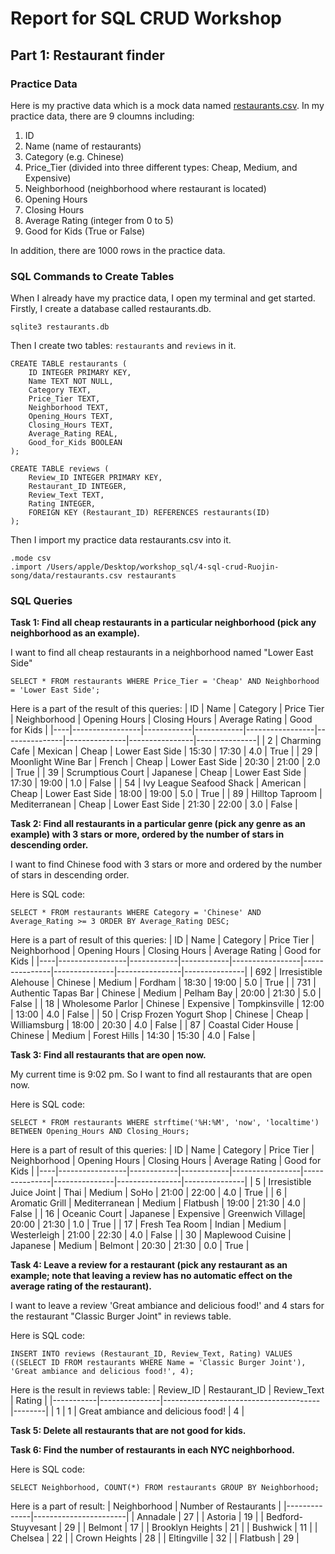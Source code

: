 # Report for SQL CRUD Workshop

## Part 1: Restaurant finder

### Practice Data
Here is my practive data which is a mock data named [restaurants.csv](https://github.com/dbdesign-students-spring2024/4-sql-crud-Ruojin-song/blob/main/data/restaurants.csv). In my practice data, there are 9 cloumns including: 

1. ID
2. Name (name of restaurants)
3. Category (e.g. Chinese)
4. Price_Tier (divided into three different types: Cheap, Medium, and Expensive)
5. 	Neighborhood (neighborhood where restaurant is located)
6. Opening Hours
7. Closing Hours
8. Average Rating (integer from 0 to 5)
9. Good for Kids (True or False)

In addition, there are 1000 rows in the practice data.

### SQL Commands to Create Tables
When I already have my practice data, I open my terminal and get started. 
Firstly, I create a database called restaurants.db.
```
sqlite3 restaurants.db
```
Then I create two tables: `restaurants` and `reviews` in it.
```
CREATE TABLE restaurants (
    ID INTEGER PRIMARY KEY,
    Name TEXT NOT NULL,
    Category TEXT,
    Price_Tier TEXT,
    Neighborhood TEXT,
    Opening_Hours TEXT,
    Closing_Hours TEXT,
    Average_Rating REAL,
    Good_for_Kids BOOLEAN
);
```
```
CREATE TABLE reviews (
    Review_ID INTEGER PRIMARY KEY,
    Restaurant_ID INTEGER,
    Review_Text TEXT,
    Rating INTEGER,
    FOREIGN KEY (Restaurant_ID) REFERENCES restaurants(ID)
);
```
Then I import my practice data restaurants.csv into it. 
```
.mode csv
.import /Users/apple/Desktop/workshop_sql/4-sql-crud-Ruojin-song/data/restaurants.csv restaurants
```
### SQL Queries

**Task 1: Find all cheap restaurants in a particular neighborhood (pick any neighborhood as an example).**

I want to find all cheap restaurants in a neighborhood named "Lower East Side"
```
SELECT * FROM restaurants WHERE Price_Tier = 'Cheap' AND Neighborhood = 'Lower East Side';
```
Here is a part of the result of this queries:
| ID | Name             | Category   | Price Tier | Neighborhood    | Opening Hours | Closing Hours | Average Rating | Good for Kids |
|----|-----------------|------------|------------|-----------------|---------------|---------------|----------------|---------------|
| 2  | Charming Cafe    | Mexican    | Cheap      | Lower East Side | 15:30         | 17:30         | 4.0            | True          |
| 29 | Moonlight Wine Bar | French | Cheap      | Lower East Side | 20:30         | 21:00         | 2.0            | True          |
| 39 | Scrumptious Court | Japanese | Cheap      | Lower East Side | 17:30         | 19:00         | 1.0            | False         |
| 54 | Ivy League Seafood Shack | American | Cheap      | Lower East Side | 18:00         | 19:00         | 5.0            | True          |
| 89 | Hilltop Taproom  | Mediterranean | Cheap     | Lower East Side | 21:30         | 22:00         | 3.0            | False         |


**Task 2: Find all restaurants in a particular genre (pick any genre as an example) with 3 stars or more, ordered by the number of stars in descending order.**

I want to find Chinese food with 3 stars or more and ordered by the number of stars in descending order.

Here is SQL code:
```
SELECT * FROM restaurants WHERE Category = 'Chinese' AND Average_Rating >= 3 ORDER BY Average_Rating DESC;
```



Here is a part of result of this queries:
| ID | Name             | Category   | Price Tier | Neighborhood    | Opening Hours | Closing Hours | Average Rating | Good for Kids |
|----|-----------------|------------|------------|-----------------|---------------|---------------|----------------|---------------|
| 692 | Irresistible Alehouse | Chinese | Medium      | Fordham         | 18:30         | 19:00         | 5.0            | True          |
| 731 | Authentic Tapas Bar | Chinese | Medium      | Pelham Bay      | 20:00         | 21:30         | 5.0            | False         |
| 18 | Wholesome Parlor   | Chinese | Expensive  | Tompkinsville   | 12:00         | 13:00         | 4.0            | False         |
| 50 | Crisp Frozen Yogurt Shop | Chinese | Cheap      | Williamsburg    | 18:00         | 20:30         | 4.0            | False         |
| 87 | Coastal Cider House | Chinese | Medium      | Forest Hills    | 14:30         | 15:30         | 4.0            | False         |

**Task 3: Find all restaurants that are open now.**

My current time is 9:02 pm. So I want to find all restaurants that are open now. 

Here is SQL code:
```
SELECT * FROM restaurants WHERE strftime('%H:%M', 'now', 'localtime') BETWEEN Opening_Hours AND Closing_Hours;
```
Here is a part of result of this queries:
| ID | Name             | Category   | Price Tier | Neighborhood    | Opening Hours | Closing Hours | Average Rating | Good for Kids |
|----|-----------------|------------|------------|-----------------|---------------|---------------|----------------|---------------|
| 5  | Irresistible Juice Joint | Thai | Medium      | SoHo            | 21:00         | 22:00         | 4.0            | True          |
| 6  | Aromatic Grill   | Mediterranean | Medium | Flatbush       | 19:00         | 21:30         | 4.0            | False         |
| 16 | Oceanic Court    | Japanese | Expensive  | Greenwich Village| 20:00         | 21:30         | 1.0            | True          |
| 17 | Fresh Tea Room   | Indian     | Medium      | Westerleigh     | 21:00         | 22:30         | 4.0            | False         |
| 30 | Maplewood Cuisine | Japanese | Medium      | Belmont         | 20:30         | 21:30         | 0.0            | True          |

**Task 4: Leave a review for a restaurant (pick any restaurant as an example; note that leaving a review has no automatic effect on the average rating of the restaurant).**

I want to leave a review 'Great ambiance and delicious food!' and 4 stars for the restaurant "Classic Burger Joint" in reviews table.

Here is SQL code:

```
INSERT INTO reviews (Restaurant_ID, Review_Text, Rating) VALUES ((SELECT ID FROM restaurants WHERE Name = 'Classic Burger Joint'), 'Great ambiance and delicious food!', 4);
```

Here is the result in reviews table:
| Review_ID | Restaurant_ID | Review_Text                             | Rating |
|-----------|---------------|---------------------------------------|--------|
| 1         | 1             | Great ambiance and delicious food!      | 4      |

**Task 5: Delete all restaurants that are not good for kids.**



**Task 6: Find the number of restaurants in each NYC neighborhood.**

 Here is SQL code:
 ```
 SELECT Neighborhood, COUNT(*) FROM restaurants GROUP BY Neighborhood;
 ```
 Here is a part of result:
 | Neighborhood | Number of Restaurants |
|--------------|-----------------------|
| Annadale     | 27                    |
| Astoria      | 19                    |
| Bedford-Stuyvesant | 29 |
| Belmont      | 17                    |
| Brooklyn Heights | 21 |
| Bushwick      | 11                    |
| Chelsea      | 22                    |
| Crown Heights | 28                    |
| Eltingville  | 32                    |
| Flatbush     | 29                    |





